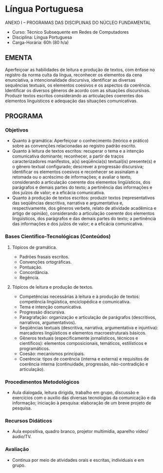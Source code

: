# Língua Portuguesa 


ANEXO I – PROGRAMAS DAS DISCIPLINAS DO NÚCLEO FUNDAMENTAL

* Curso: Técnico Subsequente em Redes de Computadores
* Disciplina: Língua Portuguesa
* Carga-Horária: 60h (80 h/a)

## EMENTA

Aperfeiçoar as habilidades de leitura e produção de textos, com ênfase no registro da norma culta da língua,
reconhecer os elementos da cena enunciativa, a intencionalidade discursiva, identificar as diversas sequências
textuais, os elementos coesivos e os aspectos da coerência. Identificar os diversos gêneros de acordo com as
situações discursivas. Produzir textos escritos considerando as articulações coerentes dos elementos linguísticos e
adequação das situações comunicativas.

## PROGRAMA
### Objetivos

* Quanto à gramática: Aperfeiçoar o conhecimento (teórico e prático) sobre as convenções relacionadas ao
      registro padrão escrito.
* Quanto à leitura de textos escritos: recuperar o tema e a intenção comunicativa dominante; reconhecer, a partir
      de traços caracterizadores manifestos, a(s) seqüência(s) textual(is) presente(s) e o gênero textual configurado;
      descrever a progressão discursiva; identificar os elementos coesivos e reconhecer se assinalam a retomada ou
      o acréscimo de informações; e avaliar o texto, considerando a articulação coerente dos elementos lingüísticos,
      dos parágrafos e demais partes do texto; a pertinência das informações e dos juízos de valor; e a eficácia
      comunicativa.
* Quanto à produção de textos escritos: produzir textos (representativos das seqüências descritiva, narrativa e
      argumentativa e, respectivamente, dos gêneros verbete, relato de atividade acadêmica e artigo de opinião),
      considerando a articulação coerente dos elementos lingüísticos, dos parágrafos e das demais partes do texto; a
      pertinência das informações e dos juízos de valor; e a eficácia comunicativa.

### Bases Científico-Tecnológicas (Conteúdos)

1. Tópicos de gramática.
    * Padrões frasais escritos.
    * Convenções ortográficas.
    * Pontuação.
    * Concordância.
    * Regência.
    
2. Tópicos de leitura e produção de textos.
    * Competências necessárias à leitura e à produção de textos: competência lingüística, enciclopédica e
            comunicativa.
    * Tema e intenção comunicativa.
    * Progressão discursiva.
    * Paragrafação: organização e articulação de parágrafos (descritivos, narrativos, argumentativos).
    * Seqüências textuais (descritiva, narrativa, argumentativa e injuntiva): marcadores lingüísticos e elementos
            macroestruturais básicos.
    * Gêneros textuais (especificamente jornalísticos, técnicos e científicos): elementos composicionais,
            temáticos, estilísticos e programáticos.
    * Coesão: mecanismos principais.
    * Coerência: tipos de coerência (interna e externa) e requisitos de coerência interna (continuidade,
            progressão, não-contradição e articulação).

### Procedimentos Metodológicos

* Aula dialogada, leitura dirigida, trabalho em grupo, discussão e exercícios com o auxílio das diversas
      tecnologias da comunicação e da informação; iniciação à pesquisa: elaboração de um breve projeto de
      pesquisa.

### Recursos Didáticos

* Aula expositiva, quadro branco, projetor multimídia, aparelho vídeo/áudio/TV.

### Avaliação

* Contínua por meio de atividades orais e escritas, individuais e em grupo.
